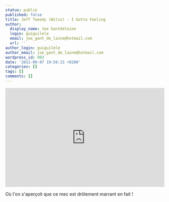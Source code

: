 ```yaml
---
status: publie
published: false
title: Jeff Tweedy (Wilco) - I Gotta Feeling
author:
  display_name: Joe Gantdelaine
  login: guiguilele
  email: joe_gant_de_laine@hotmail.com
  url: ''
author_login: guiguilele
author_email: joe_gant_de_laine@hotmail.com
wordpress_id: 903
date: '2011-09-07 19:58:15 +0200'
categories: []
tags: []
comments: []
---
```

<iframe width="500" height="311" src="http://www.youtube.com/embed/V3PRmu0tr6k" frameborder="0" allowfullscreen></iframe>

Où l'on s'aperçoit que ce mec est drôlement marrant en fait !
